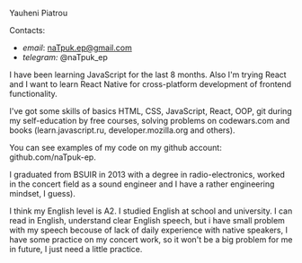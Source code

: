 Yauheni Piatrou

Contacts:
  - *email*: naTpuk.ep@gmail.com
  - *telegram:* @naTpuk_ep
  
I have been learning JavaScript for the last 8 months. Also I'm trying React and I want to learn React Native for cross-platform development of frontend functionality.

I've got some skills of basics HTML, CSS, JavaScript, React, OOP, git during my self-education by free courses, solving problems on codewars.com and books (learn.javascript.ru, developer.mozilla.org and others).

You can see examples of my code on my github account: github.com/naTpuk-ep.

I graduated from BSUIR in 2013 with a degree in radio-electronics, worked in the concert field as a sound engineer and I have a rather engineering mindset, I guess).

I think my English level is A2. I studied English at school and university. I can read in English, understand clear English speech, but i have small problem with my speech becouse of lack of daily experience with native speakers, I have some practice on my concert work, so it won't be a big problem for me in future, I just need a little practice.
